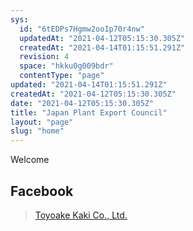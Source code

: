 ```yaml
---
sys:
  id: "6tEDPs7Hgmw2ooIp70r4nw"
  updatedAt: "2021-04-12T05:15:30.305Z"
  createdAt: "2021-04-14T01:15:51.291Z"
  revision: 4
  space: "hkku0g009bdr"
  contentType: "page"
updated: "2021-04-14T01:15:51.291Z"
createdAt: "2021-04-12T05:15:30.305Z"
date: "2021-04-12T05:15:30.305Z"
title: "Japan Plant Export Council"
layout: "page"
slug: "home"
---
```

Welcome

## Facebook

<div id="fb-root"></div>
<script async defer crossorigin="anonymous" src="https://connect.facebook.net/ja_JP/sdk.js#xfbml=1&version=v10.0" nonce="yUsTuNlK"></script>

<div class="fb-page" data-href="https://www.facebook.com/toyoakekaki.en" data-tabs="timeline" data-width="500" data-height="800" data-small-header="true" data-adapt-container-width="true" data-hide-cover="false" data-show-facepile="false"><blockquote cite="https://www.facebook.com/toyoakekaki.en" class="fb-xfbml-parse-ignore"><a href="https://www.facebook.com/toyoakekaki.en">Toyoake Kaki Co., Ltd.</a></blockquote></div>
